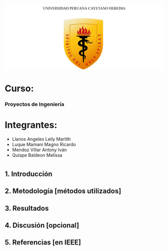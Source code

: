 ![alt text](image.png)

# **Curso:**
### Proyectos de Ingeniería

# **Integrantes:**
- Llanos Angeles Leily Marlith
- Luque Mamani Magno Ricardo
- Mendoz Villar Antony Iván
- Quispe Baldeon Melissa




#
#


## **1. Introducción**

## **2. Metodología [métodos utilizados]**

## **3. Resultados**

## **4. Discusión [opcional]**

## **5. Referencias [en IEEE]**


